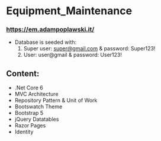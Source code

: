 # Equipment_Maintenance
### https://em.adampoplawski.it/

* Database is seeded with:
  1. Super user: super@gmail.com & password: Super123!
  2. User: user@gmail & password: User123!

## Content:
* .Net Core 6
* MVC Architecture
* Repository Pattern & Unit of Work
* Bootswatch Theme
* Bootstrap 5
* jQuery Datatables
* Razor Pages
* Identity
